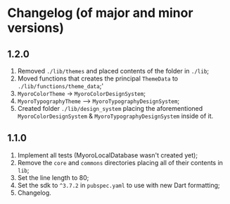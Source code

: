 # Changelog (of major and minor versions)

## 1.2.0

1. Removed `./lib/themes` and placed contents of the folder in `./lib`;
1. Moved functions that creates the principal `ThemeData` to `./lib/functions/theme_data`;'
1. `MyoroColorTheme` -> `MyoroColorDesignSystem`;
1. `MyoroTypographyTheme` --> `MyoroTypographyDesignSystem`;
1. Created folder `./lib/design_system` placing the aforementioned `MyoroColorDesignSystem` & `MyoroTypographyDesignSystem` inside of it.

## 1.1.0

1. Implement all tests (MyoroLocalDatabase wasn't created yet);
1. Remove the `core` and `commons` directories placing all of their contents in `lib`;
1. Set the line length to 80;
1. Set the sdk to `^3.7.2` in `pubspec.yaml` to use with new Dart formatting;
1. Changelog.
